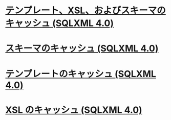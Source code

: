 # [テンプレート、XSL、およびスキーマのキャッシュ (SQLXML 4.0)](caching-templates-xsl-and-schemas-sqlxml-4-0.md)
# [スキーマのキャッシュ (SQLXML 4.0)](schema-caching-sqlxml-4-0.md)
# [テンプレートのキャッシュ (SQLXML 4.0)](template-caching-sqlxml-4-0.md)
# [XSL のキャッシュ (SQLXML 4.0)](xsl-caching-sqlxml-4-0.md)
